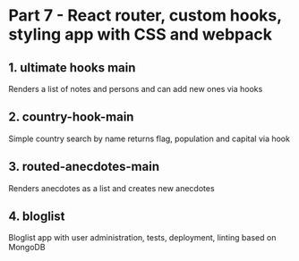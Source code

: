 # Part 7 - React router, custom hooks, styling app with CSS and webpack

## 1. ultimate hooks main
Renders a list of notes and persons and can add new ones via hooks

## 2. country-hook-main
Simple country search by name returns flag, population and capital via hook

## 3. routed-anecdotes-main
Renders anecdotes as a list and creates new anecdotes

## 4. bloglist
Bloglist app with user administration, tests, deployment, linting based on MongoDB